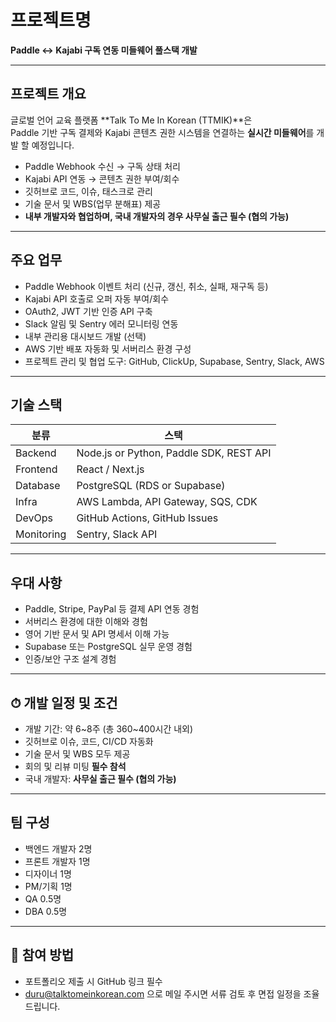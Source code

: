 # 프로젝트명  
**Paddle ↔ Kajabi 구독 연동 미들웨어 풀스택 개발**

---

## 프로젝트 개요  

글로벌 언어 교육 플랫폼 **Talk To Me In Korean (TTMIK)**은  
Paddle 기반 구독 결제와 Kajabi 콘텐츠 권한 시스템을 연결하는 **실시간 미들웨어**를 개발 할 예정입니다.

- Paddle Webhook 수신 → 구독 상태 처리  
- Kajabi API 연동 → 콘텐츠 권한 부여/회수  
- 깃허브로 코드, 이슈, 태스크로 관리  
- 기술 문서 및 WBS(업무 분해표) 제공  
- **내부 개발자와 협업하며, 국내 개발자의 경우 사무실 출근 필수 (협의 가능)**

---

## 주요 업무  

- Paddle Webhook 이벤트 처리 (신규, 갱신, 취소, 실패, 재구독 등)  
- Kajabi API 호출로 오퍼 자동 부여/회수  
- OAuth2, JWT 기반 인증 API 구축  
- Slack 알림 및 Sentry 에러 모니터링 연동  
- 내부 관리용 대시보드 개발 (선택)  
- AWS 기반 배포 자동화 및 서버리스 환경 구성  
- 프로젝트 관리 및 협업 도구: GitHub, ClickUp, Supabase, Sentry, Slack, AWS

---

## 기술 스택  

| 분류 | 스택 |
|------|------|
| Backend | Node.js or Python, Paddle SDK, REST API |
| Frontend | React / Next.js |
| Database | PostgreSQL (RDS or Supabase) |
| Infra | AWS Lambda, API Gateway, SQS, CDK |
| DevOps | GitHub Actions, GitHub Issues |
| Monitoring | Sentry, Slack API |

---

## 우대 사항  

- Paddle, Stripe, PayPal 등 결제 API 연동 경험  
- 서버리스 환경에 대한 이해와 경험  
- 영어 기반 문서 및 API 명세서 이해 가능  
- Supabase 또는 PostgreSQL 실무 운영 경험  
- 인증/보안 구조 설계 경험

---

## ⏱ 개발 일정 및 조건  

- 개발 기간: 약 6~8주 (총 360~400시간 내외)  
- 깃허브로 이슈, 코드, CI/CD 자동화  
- 기술 문서 및 WBS 모두 제공  
- 회의 및 리뷰 미팅 **필수 참석**  
- 국내 개발자: **사무실 출근 필수 (협의 가능)**

---

## 팀 구성  

- 백엔드 개발자 2명  
- 프론트 개발자 1명  
- 디자이너 1명  
- PM/기획 1명  
- QA 0.5명  
- DBA 0.5명

---

## 📩 참여 방법  

- 포트폴리오 제출 시 GitHub 링크 필수  
- duru@talktomeinkorean.com 으로 메일 주시면 서류 검토 후 면접 일정을 조율 드립니다.